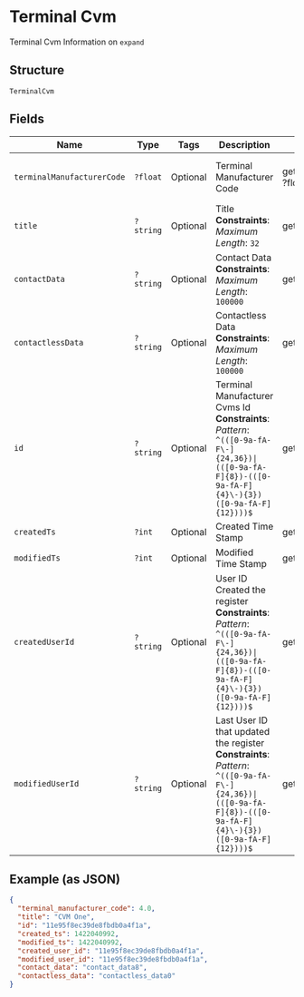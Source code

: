 
# Terminal Cvm

Terminal Cvm Information on `expand`

## Structure

`TerminalCvm`

## Fields

| Name | Type | Tags | Description | Getter | Setter |
|  --- | --- | --- | --- | --- | --- |
| `terminalManufacturerCode` | `?float` | Optional | Terminal Manufacturer Code | getTerminalManufacturerCode(): ?float | setTerminalManufacturerCode(?float terminalManufacturerCode): void |
| `title` | `?string` | Optional | Title<br>**Constraints**: *Maximum Length*: `32` | getTitle(): ?string | setTitle(?string title): void |
| `contactData` | `?string` | Optional | Contact Data<br>**Constraints**: *Maximum Length*: `100000` | getContactData(): ?string | setContactData(?string contactData): void |
| `contactlessData` | `?string` | Optional | Contactless Data<br>**Constraints**: *Maximum Length*: `100000` | getContactlessData(): ?string | setContactlessData(?string contactlessData): void |
| `id` | `?string` | Optional | Terminal Manufacturer Cvms Id<br>**Constraints**: *Pattern*: `^(([0-9a-fA-F\-]{24,36})\|(([0-9a-fA-F]{8})-(([0-9a-fA-F]{4}\-){3})([0-9a-fA-F]{12})))$` | getId(): ?string | setId(?string id): void |
| `createdTs` | `?int` | Optional | Created Time Stamp | getCreatedTs(): ?int | setCreatedTs(?int createdTs): void |
| `modifiedTs` | `?int` | Optional | Modified Time Stamp | getModifiedTs(): ?int | setModifiedTs(?int modifiedTs): void |
| `createdUserId` | `?string` | Optional | User ID Created the register<br>**Constraints**: *Pattern*: `^(([0-9a-fA-F\-]{24,36})\|(([0-9a-fA-F]{8})-(([0-9a-fA-F]{4}\-){3})([0-9a-fA-F]{12})))$` | getCreatedUserId(): ?string | setCreatedUserId(?string createdUserId): void |
| `modifiedUserId` | `?string` | Optional | Last User ID that updated the register<br>**Constraints**: *Pattern*: `^(([0-9a-fA-F\-]{24,36})\|(([0-9a-fA-F]{8})-(([0-9a-fA-F]{4}\-){3})([0-9a-fA-F]{12})))$` | getModifiedUserId(): ?string | setModifiedUserId(?string modifiedUserId): void |

## Example (as JSON)

```json
{
  "terminal_manufacturer_code": 4.0,
  "title": "CVM One",
  "id": "11e95f8ec39de8fbdb0a4f1a",
  "created_ts": 1422040992,
  "modified_ts": 1422040992,
  "created_user_id": "11e95f8ec39de8fbdb0a4f1a",
  "modified_user_id": "11e95f8ec39de8fbdb0a4f1a",
  "contact_data": "contact_data8",
  "contactless_data": "contactless_data0"
}
```

